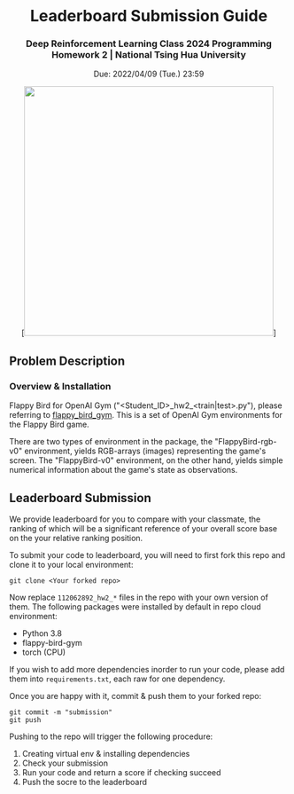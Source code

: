 <br />
<div align="center" id="readme-top">
  
  <h1 align="center">Leaderboard Submission Guide</h1>
  <h3 align="center">Deep Reinforcement Learning Class 2024 Programming Homework 2 | National Tsing Hua University</h3>

Due: 2022/04/09 (Tue.) 23:59

  <p align="center" >



[<img src="https://raw.githubusercontent.com/Talendar/flappy-bird-gym/main/imgs/blue_bird_playing.gif" height=450>]

</div>



## Problem Description

### Overview & Installation

Flappy Bird for OpenAI Gym ("<Student_ID>\_hw2_<train|test>.py"), please referring to [flappy_bird_gym](https://github.com/Talendar/flappy-bird-gym). This is a set of OpenAI Gym environments for the Flappy Bird game.

There are two types of environment in the package, the "FlappyBird-rgb-v0" environment, yields RGB-arrays (images) representing the game's screen. The "FlappyBird-v0" environment, on the other hand, yields simple numerical information about the game's state as observations. 

## Leaderboard Submission

We provide leaderboard for you to compare with your classmate, the ranking of which will be a significant reference of your overall score base on the your relative ranking position.

To submit your code to leaderboard, you will need to first fork this repo and clone it to your local environment:

```
git clone <Your forked repo>
```

Now replace `112062892_hw2_*` files in the repo with your own version of them. The following packages were installed by default in repo cloud environment:

- Python 3.8
- flappy-bird-gym 
- torch (CPU)

If you wish to add more dependencies inorder to run your code, please add them into `requirements.txt`, each raw for one dependency.

Once you are happy with it, commit & push them to your forked repo:

```
git commit -m "submission"
git push
```

Pushing to the repo will trigger the following procedure:

1. Creating virtual env & installing dependencies
2. Check your submission
3. Run your code and return a score if checking succeed
4. Push the socre to the leaderboard